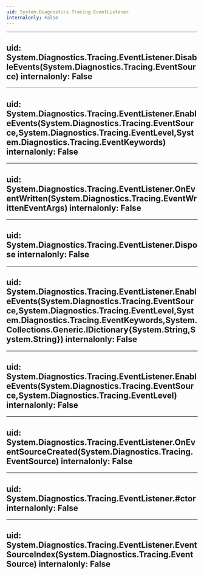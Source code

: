 ```yaml
---
uid: System.Diagnostics.Tracing.EventListener
internalonly: False
---
```


---
uid: System.Diagnostics.Tracing.EventListener.DisableEvents(System.Diagnostics.Tracing.EventSource)
internalonly: False
---

---
uid: System.Diagnostics.Tracing.EventListener.EnableEvents(System.Diagnostics.Tracing.EventSource,System.Diagnostics.Tracing.EventLevel,System.Diagnostics.Tracing.EventKeywords)
internalonly: False
---

---
uid: System.Diagnostics.Tracing.EventListener.OnEventWritten(System.Diagnostics.Tracing.EventWrittenEventArgs)
internalonly: False
---

---
uid: System.Diagnostics.Tracing.EventListener.Dispose
internalonly: False
---

---
uid: System.Diagnostics.Tracing.EventListener.EnableEvents(System.Diagnostics.Tracing.EventSource,System.Diagnostics.Tracing.EventLevel,System.Diagnostics.Tracing.EventKeywords,System.Collections.Generic.IDictionary{System.String,System.String})
internalonly: False
---

---
uid: System.Diagnostics.Tracing.EventListener.EnableEvents(System.Diagnostics.Tracing.EventSource,System.Diagnostics.Tracing.EventLevel)
internalonly: False
---

---
uid: System.Diagnostics.Tracing.EventListener.OnEventSourceCreated(System.Diagnostics.Tracing.EventSource)
internalonly: False
---

---
uid: System.Diagnostics.Tracing.EventListener.#ctor
internalonly: False
---

---
uid: System.Diagnostics.Tracing.EventListener.EventSourceIndex(System.Diagnostics.Tracing.EventSource)
internalonly: False
---
